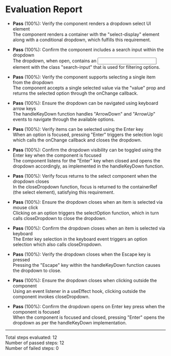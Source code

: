 # Evaluation Report

- **Pass** (100%): Verify the component renders a dropdown select UI element  
  The component renders a container with the "select-display" element along with a conditional dropdown, which fulfills this requirement.

- **Pass** (100%): Confirm the component includes a search input within the dropdown  
  The dropdown, when open, contains an <input> element with the class "search-input" that is used for filtering options.

- **Pass** (100%): Verify the component supports selecting a single item from the dropdown  
  The component accepts a single selected value via the "value" prop and returns the selected option through the onChange callback.

- **Pass** (100%): Ensure the dropdown can be navigated using keyboard arrow keys  
  The handleKeyDown function handles "ArrowDown" and "ArrowUp" events to navigate through the available options.

- **Pass** (100%): Verify items can be selected using the Enter key  
  When an option is focused, pressing "Enter" triggers the selection logic which calls the onChange callback and closes the dropdown.

- **Pass** (100%): Confirm the dropdown visibility can be toggled using the Enter key when the component is focused  
  The component listens for the "Enter" key when closed and opens the dropdown accordingly, as implemented in the handleKeyDown function.

- **Pass** (100%): Verify focus returns to the select component when the dropdown closes  
  In the closeDropdown function, focus is returned to the containerRef (the select element), satisfying this requirement.

- **Pass** (100%): Ensure the dropdown closes when an item is selected via mouse click  
  Clicking on an option triggers the selectOption function, which in turn calls closeDropdown to close the dropdown.

- **Pass** (100%): Confirm the dropdown closes when an item is selected via keyboard  
  The Enter key selection in the keyboard event triggers an option selection which also calls closeDropdown.

- **Pass** (100%): Verify the dropdown closes when the Escape key is pressed  
  Pressing the "Escape" key within the handleKeyDown function causes the dropdown to close.

- **Pass** (100%): Ensure the dropdown closes when clicking outside the component  
  Using an event listener in a useEffect hook, clicking outside the component invokes closeDropdown.

- **Pass** (100%): Confirm the dropdown opens on Enter key press when the component is focused  
  When the component is focused and closed, pressing "Enter" opens the dropdown as per the handleKeyDown implementation.

---

Total steps evaluated: 12  
Number of passed steps: 12  
Number of failed steps: 0